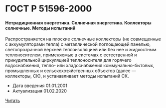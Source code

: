 # ГОСТ Р 51596-2000

#### Нетрадиционная энергетика. Солнечная энергетика. Коллекторы солнечные. Методы испытаний

Распространяется на плоские солнечные коллекторы (не совмещенные с аккумуляторами тепла) с металлической поглощающей панелью, светопрозрачной верхней теплоизоляцией или без нее и жидкостным теплоносителем, применяемые в системах с естественной и принудительной циркуляцией теплоносителя для горячего водоснабжения, тепло- или хладоснабжения коммунально-бытовых, промышленных и сельскохозяйственных объектов (далее — коллекторы, СК), и устанавливает методы испытаний СК.

- Дата введения	01.01.2001
- Актуализация	01.02.2020

<a href="~/files/51596-2000.pdf" onclick="openPdf('51596-2000.pdf', 'application/pdf');"> Читать</a>